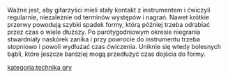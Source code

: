 Ważne jest, aby gitarzyści mieli stały kontakt z instrumentem i ćwiczyli
regularnie, niezależnie od terminów występów i nagrań. Nawet krótkie
przerwy powodują szybki spadek formy, którą później trzeba odrabiać
przez czas o wiele dłuższy. Po parotygodniowym okresie niegrania
stwardniały naskórek zanika i przy powrocie do instrumentu trzeba
stopniowo i powoli wydłużać czas ćwiczenia. Uniknie się wtedy bolesnych
bąbli, które jeszcze bardziej mogą przedłużyć czas dojścia do formy.

[kategoria:technika gry](kategoria:technika_gry "wikilink")